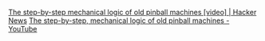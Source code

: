 
[The step-by-step mechanical logic of old pinball machines [video] | Hacker News](https://news.ycombinator.com/item?id=38809454)
[The step-by-step, mechanical logic of old pinball machines - YouTube](https://www.youtube.com/watch?v=E3p_Cv32tEo)
